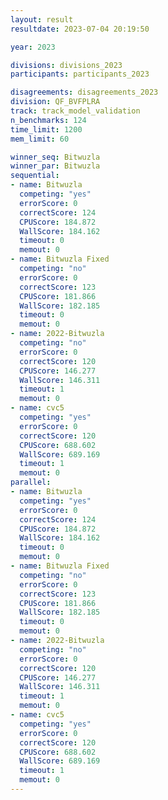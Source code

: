 ```yaml
---
layout: result
resultdate: 2023-07-04 20:19:50

year: 2023

divisions: divisions_2023
participants: participants_2023

disagreements: disagreements_2023
division: QF_BVFPLRA
track: track_model_validation
n_benchmarks: 124
time_limit: 1200
mem_limit: 60

winner_seq: Bitwuzla
winner_par: Bitwuzla
sequential:
- name: Bitwuzla
  competing: "yes"
  errorScore: 0
  correctScore: 124
  CPUScore: 184.872
  WallScore: 184.162
  timeout: 0
  memout: 0
- name: Bitwuzla Fixed
  competing: "no"
  errorScore: 0
  correctScore: 123
  CPUScore: 181.866
  WallScore: 182.185
  timeout: 0
  memout: 0
- name: 2022-Bitwuzla
  competing: "no"
  errorScore: 0
  correctScore: 120
  CPUScore: 146.277
  WallScore: 146.311
  timeout: 1
  memout: 0
- name: cvc5
  competing: "yes"
  errorScore: 0
  correctScore: 120
  CPUScore: 688.602
  WallScore: 689.169
  timeout: 1
  memout: 0
parallel:
- name: Bitwuzla
  competing: "yes"
  errorScore: 0
  correctScore: 124
  CPUScore: 184.872
  WallScore: 184.162
  timeout: 0
  memout: 0
- name: Bitwuzla Fixed
  competing: "no"
  errorScore: 0
  correctScore: 123
  CPUScore: 181.866
  WallScore: 182.185
  timeout: 0
  memout: 0
- name: 2022-Bitwuzla
  competing: "no"
  errorScore: 0
  correctScore: 120
  CPUScore: 146.277
  WallScore: 146.311
  timeout: 1
  memout: 0
- name: cvc5
  competing: "yes"
  errorScore: 0
  correctScore: 120
  CPUScore: 688.602
  WallScore: 689.169
  timeout: 1
  memout: 0
---
```

